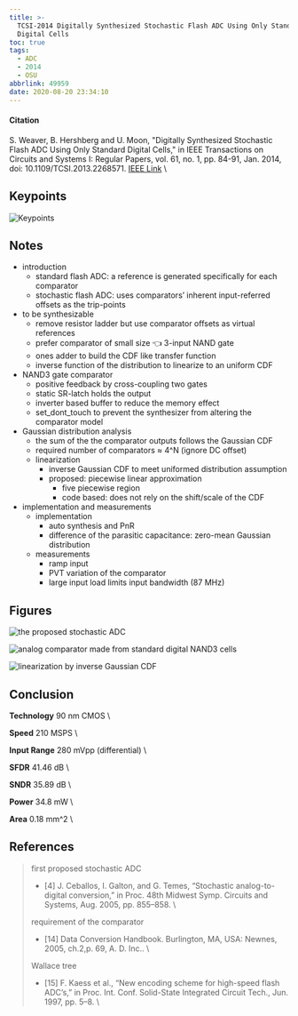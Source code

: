 ```yaml
---
title: >-
  TCSI-2014 Digitally Synthesized Stochastic Flash ADC Using Only Standard
  Digital Cells
toc: true
tags:
  - ADC
  - 2014
  - OSU
abbrlink: 49959
date: 2020-08-20 23:34:10
---
```


#### Citation

S. Weaver, B. Hershberg and U. Moon, "Digitally Synthesized Stochastic Flash ADC Using Only Standard Digital Cells," in IEEE Transactions on Circuits and Systems I: Regular Papers, vol. 61, no. 1, pp. 84-91, Jan. 2014, doi: 10.1109/TCSI.2013.2268571. [IEEE Link](https://ieeexplore.ieee.org/document/6552224) \ 


## Keypoints

![Keypoints](https://api2.mubu.com/v3/document_image/01ce89ce-3e34-4c6b-800a-ca60e0e2c5ed-216525.jpg)

## Notes

- introduction
  - standard flash ADC: a reference is generated specifically for each comparator
  - stochastic flash ADC: uses comparators’ inherent input-referred offsets as the trip-points
- to be synthesizable
  - remove resistor ladder but use comparator offsets as virtual references
  - prefer comparator of small size 👈 3-input NAND gate
  - ones adder to build the CDF like transfer function
  - inverse function of the distribution to linearize to an uniform CDF
- NAND3 gate comparator
  - positive feedback by cross-coupling two gates
  - static SR-latch holds the output
  - inverter based buffer to reduce the memory effect
  - set_dont_touch to prevent the synthesizer from altering the comparator model
- Gaussian distribution analysis
  - the sum of the the comparator outputs follows the Gaussian CDF
  - required number of comparators ≈ 4^N (ignore DC offset)
  - linearization
    - inverse Gaussian CDF to meet uniformed distribution assumption
    - proposed: piecewise linear approximation
      - five piecewise region
      - code based: does not rely on the shift/scale of the CDF
- implementation and measurements
  - implementation
    - auto synthesis and PnR
    - difference of the parasitic capacitance: zero-mean Gaussian distribution
  - measurements
    - ramp input
    - PVT variation of the comparator
    - large input load limits input bandwidth (87 MHz)

## Figures

![the proposed stochastic ADC](https://api2.mubu.com/v3/document_image/f720ccff-93f0-4a62-b063-9870768ee168-216525.jpg)



![analog comparator made from standard digital NAND3 cells](https://api2.mubu.com/v3/document_image/829b42e9-abfc-4018-bbf9-760a77223ce7-216525.jpg)



![linearization by inverse Gaussian CDF](https://api2.mubu.com/v3/document_image/22a07250-562f-4695-9646-e4ab780f01a4-216525.jpg)

## Conclusion

**Technology** 90 nm CMOS \

**Speed** 210 MSPS \

**Input Range** 280 mVpp (differential) \

**SFDR** 41.46 dB \

**SNDR** 35.89 dB \

**Power** 34.8 mW \

**Area** 0.18 mm^2 \

## References
> first proposed stochastic ADC
> 
> - \[4\] J. Ceballos, I. Galton, and G. Temes, “Stochastic analog-to-digital conversion,” in Proc. 48th Midwest Symp. Circuits and Systems, Aug. 2005, pp. 855–858. \
> 
> requirement of the comparator
> 
> - \[14\] Data Conversion Handbook. Burlington, MA, USA: Newnes, 2005, ch.2,p. 69, A. D. Inc.. \
> 
> Wallace tree
> 
> - \[15\] F. Kaess et al., “New encoding scheme for high-speed flash ADC’s,” in Proc. Int. Conf. Solid-State Integrated Circuit Tech., Jun. 1997, pp. 5–8. \